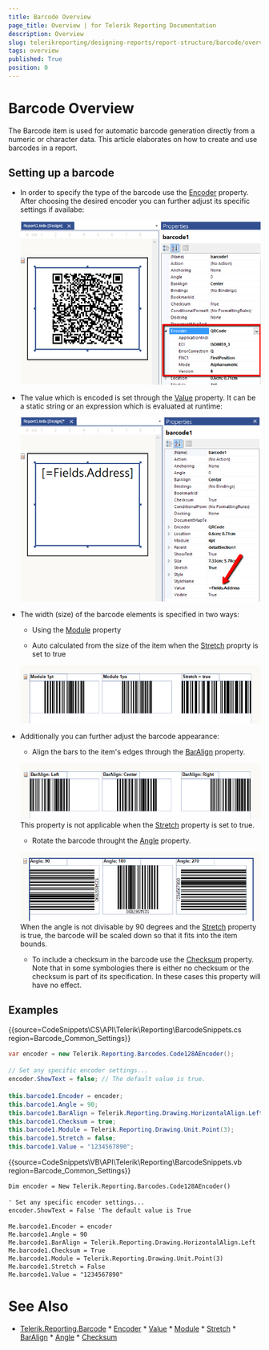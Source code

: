 ```yaml
---
title: Barcode Overview
page_title: Overview | for Telerik Reporting Documentation
description: Overview
slug: telerikreporting/designing-reports/report-structure/barcode/overview
tags: overview
published: True
position: 0
---
```


# Barcode Overview



The Barcode item is used for automatic barcode generation directly from a numeric or character data. This article elaborates on how to create and use barcodes in a report.

## Setting up a barcode

* In order to specify the type of the barcode use the  [Encoder](/reporting/api/Telerik.Reporting.Barcode#Telerik_Reporting_Barcode_Encoder)   property.             After choosing the desired encoder you can further adjust its specific settings if availabe:  

  ![barcode-encoder-property](images/Barcodes/barcode-encoder-property.png)

* The value which is encoded is set through the                [Value](/reporting/api/Telerik.Reporting.Barcode#Telerik_Reporting_Barcode_Value)  property.               It can be a static string or an expression which is evaluated at runtime:               

  ![barcode-value-property](images/Barcodes/barcode-value-property.png)

* The width (size) of the barcode elements is specified in two ways:

   + Using the  [Module](/reporting/api/Telerik.Reporting.Barcode#Telerik_Reporting_Barcode_Module)  property                 

   + Auto calculated from the size of the item when the  [Stretch](/reporting/api/Telerik.Reporting.Barcode#Telerik_Reporting_Barcode_Stretch)  proprty is set to true                   

  ![barcode-module-stretch-property](images/Barcodes/barcode-module-stretch-property.png)

* Additionally you can further adjust the barcode appearance:

   + Align the bars to the item's edges through the  [BarAlign](/reporting/api/Telerik.Reporting.Barcode#Telerik_Reporting_Barcode_BarAlign)  property.                   

  ![barcode-baralign-property](images/Barcodes/barcode-baralign-property.png)This property is not applicable when the  [Stretch](/reporting/api/Telerik.Reporting.Barcode#Telerik_Reporting_Barcode_Stretch)  property is set to true.                 

   + Rotate the barcode throught the  [Angle](/reporting/api/Telerik.Reporting.Barcode#Telerik_Reporting_Barcode_Angle)  property.                   

  ![barcode-angle-property](images/Barcodes/barcode-angle-property.png)When the angle is not divisable by 90 degrees and the  [Stretch](/reporting/api/Telerik.Reporting.Barcode#Telerik_Reporting_Barcode_Stretch)  property is true,                   the barcode will be scaled down so that it fits into the item bounds.                 

   + To include a checksum in the barcode use the  [Checksum](/reporting/api/Telerik.Reporting.Barcode#Telerik_Reporting_Barcode_Checksum)  property.                   Note that in some symbologies there is either no checksum or the checksum is part of its specification.                   In these cases this property will have no effect.                 

## Examples

{{source=CodeSnippets\CS\API\Telerik\Reporting\BarcodeSnippets.cs region=Barcode_Common_Settings}}
````cs
var encoder = new Telerik.Reporting.Barcodes.Code128AEncoder();

// Set any specific encoder settings...
encoder.ShowText = false; // The default value is true.

this.barcode1.Encoder = encoder;
this.barcode1.Angle = 90;
this.barcode1.BarAlign = Telerik.Reporting.Drawing.HorizontalAlign.Left;
this.barcode1.Checksum = true;
this.barcode1.Module = Telerik.Reporting.Drawing.Unit.Point(3);
this.barcode1.Stretch = false;
this.barcode1.Value = "1234567890";
````
{{source=CodeSnippets\VB\API\Telerik\Reporting\BarcodeSnippets.vb region=Barcode_Common_Settings}}
````vbnet
Dim encoder = New Telerik.Reporting.Barcodes.Code128AEncoder()

' Set any specific encoder settings...
encoder.ShowText = False 'The default value is True

Me.barcode1.Encoder = encoder
Me.barcode1.Angle = 90
Me.barcode1.BarAlign = Telerik.Reporting.Drawing.HorizontalAlign.Left
Me.barcode1.Checksum = True
Me.barcode1.Module = Telerik.Reporting.Drawing.Unit.Point(3)
Me.barcode1.Stretch = False
Me.barcode1.Value = "1234567890"
````

# See Also
 * [Telerik.Reporting.Barcode](/reporting/api/Telerik.Reporting.Barcode)  * [Encoder](/reporting/api/Telerik.Reporting.Barcode#Telerik_Reporting_Barcode_Encoder)  * [Value](/reporting/api/Telerik.Reporting.Barcode#Telerik_Reporting_Barcode_Value)  * [Module](/reporting/api/Telerik.Reporting.Barcode#Telerik_Reporting_Barcode_Module)  * [Stretch](/reporting/api/Telerik.Reporting.Barcode#Telerik_Reporting_Barcode_Stretch)  * [BarAlign](/reporting/api/Telerik.Reporting.Barcode#Telerik_Reporting_Barcode_BarAlign)  * [Angle](/reporting/api/Telerik.Reporting.Barcode#Telerik_Reporting_Barcode_Angle)  * [Checksum](/reporting/api/Telerik.Reporting.Barcode#Telerik_Reporting_Barcode_Checksum) 

